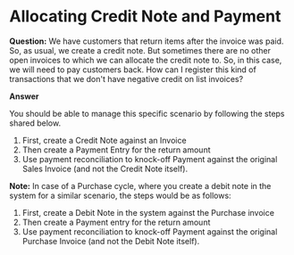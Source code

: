 
# Allocating Credit Note and Payment


**Question:** We have customers that return items after the invoice was paid. So, as usual, we create a credit note. But sometimes there are no other open invoices to which we can allocate the credit note to. So, in this case, we will need to pay customers back. How can I register this kind of transactions that we don't have negative credit on list invoices?

  


**Answer**

  


You should be able to manage this specific scenario by following the steps shared below.

  


1. First, create a Credit Note against an Invoice
2. Then create a Payment Entry for the return amount
3. Use payment reconciliation to knock-off Payment against the original Sales Invoice (and not the Credit Note itself).

  


  


**Note:** In case of a Purchase cycle, where you create a debit note in the system for a similar scenario, the steps would be as follows:

  


1. First, create a Debit Note in the system against the Purchase invoice
2. Then create a Payment entry for the return amount
3. Use payment reconciliation to knock-off Payment against the original Purchase Invoice (and not the Debit Note itself).

